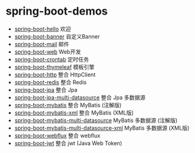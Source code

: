 # spring-boot-demos

- [spring-boot-hello]() 欢迎
- [spring-boot-banner]() 自定义Banner
- [spring-boot-mail]() 邮件
- [spring-boot-web]() Web开发
- [spring-boot-crontab]() 定时任务
- [spring-boot-thymeleaf]() 模板引擎
- [spring-boot-http]() 整合 HttpClient
- [spring-boot-redis]() 整合 Redis
- [spring-boot-jpa]() 整合 Jpa
- [spring-boot-jpa-multi-datasource]() 整合 Jpa 多数据源
- [spring-boot-mybatis]() 整合 MyBatis (注解版)
- [spring-boot-mybatis-xml]() 整合 MyBatis (XML版)
- [spring-boot-mybatis-multi-datasource]() MyBatis 多数据源 (注解版)
- [spring-boot-mybatis-multi-datasource-xml]() MyBatis 多数据源 (XML版)
- [spring-boot-webflux]() 整合 webflux
- [spring-boot-jwt]() 整合 jwt (Java Web Token)


